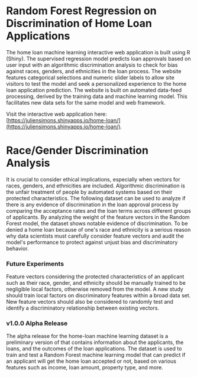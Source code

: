 # Random Forest Regression on Discrimination of Home Loan Applications
The home loan machine learning interactive web application is built using R (Shiny). The supervised regression model predicts loan approvals based on user input with an algorithmic discrimination analysis to check for bias against races, genders, and ethnicities in the loan process. The website features categorical selections and numeric slider labels to allow site visitors to test the model and seek a personalized experience to the home loan application prediction. The website is built on automated data-feed processing, derived by the training data and machine learning model. This facilitates new data sets for the same model and web framework. 

Visit the interactive web application here: [https://juliensimons.shinyapps.io/home-loan/](https://juliensimons.shinyapps.io/home-loan/).

Race/Gender Discrimination Analysis
===
It is crucial to consider ethical implications, especially when vectors for races, genders, and ethnicities are included. Algorithmic discrimination is the unfair treatment of people by automated systems based on their protected characteristics. The following dataset can be used to analyze if there is any evidence of discrimination in the loan approval process by comparing the acceptance rates and the loan terms across different groups of applicants. By analyzing the weight of the feature vectors in the Random Forest model, the dataset shows notable evidence of discrimination. To be denied a home loan because of one's race and ethnicity is a serious reason why data scientists must carefully consider feature vectors and audit the model's performance to protect against unjust bias and discriminatory behavior.

### Future Experiments
Feature vectors considering the protected characteristics of an applicant such as their race, gender, and ethnicity should be manually trained to be negligible local factors, otherwise removed from the model. A new study should train local factors on discriminatory features within a broad data set. New feature vectors should also be considered to randomly test and identify a discriminatory relationship between existing vectors.

### v1.0.0 Alpha Release
The alpha release for the home-loan machine learning dataset is a preliminary version of that contains information about the applicants, the loans, and the outcomes of the loan applications. The dataset is used to train and test a Random Forest machine learning model that can predict if an applicant will get the home loan accepted or not, based on various features such as income, loan amount, property type, and more.
